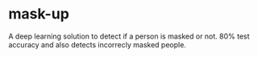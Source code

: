 # mask-up

A deep learning solution to detect if a person is masked or not.
80% test accuracy and also detects incorrecly masked people.
